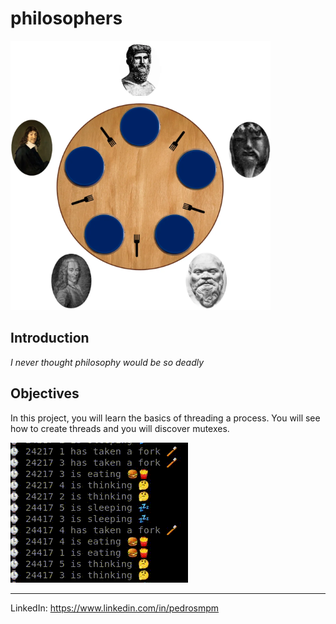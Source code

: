 # philosophers

![diningphilos](./extra/the_dining_philosophers.png)

## Introduction

*I never thought philosophy would be so deadly*

## Objectives

In this project, you will learn the basics of threading a process.
You will see how to create threads and you will discover mutexes.

<img src="./extra/philos.gif"/>

--------
LinkedIn: https://www.linkedin.com/in/pedrosmpm
